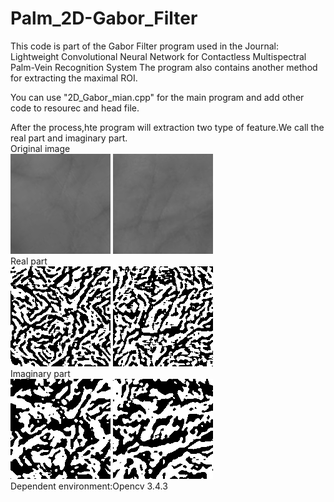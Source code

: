 # Palm_2D-Gabor_Filter
This code is part of the Gabor Filter program used in the Journal: 
Lightweight Convolutional Neural Network for Contactless Multispectral Palm-Vein Recognition System
The program also contains another method for extracting the maximal ROI.

You can use "2D_Gabor_mian.cpp" for the main program and add other code to resourec and head file.

After the process,hte program will extraction two type of feature.We call the real part and imaginary part.  
Original image  
![image](https://github.com/t107618006/Palm_2D-Gabor_Filter/blob/main/Norm_ROI_001_l_850_01.png)
![image](https://github.com/t107618006/Palm_2D-Gabor_Filter/blob/main/Norm_ROI_005_l_850_01.png)  
Real part   
![image](https://github.com/t107618006/Palm_2D-Gabor_Filter/blob/main/norm_gabor_real_001_l_850_01.png)
![image](https://github.com/t107618006/Palm_2D-Gabor_Filter/blob/main/norm_gabor_real_005_l_850_01.png)  
Imaginary part  
![image](https://github.com/t107618006/Palm_2D-Gabor_Filter/blob/main/norm_gabor_imaginary_001_l_850_01.png)
![image](https://github.com/t107618006/Palm_2D-Gabor_Filter/blob/main/norm_gabor_imaginary_005_l_850_01.png)  
Dependent environment:Opencv 3.4.3
